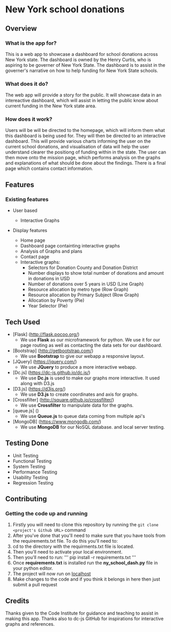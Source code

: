 # New York school donations

## Overview

### What is the app for?

This is a web app to showcase a dashboard for school donations across New York state. The dashboard is owned by the Henry Curtis, who is aspiring to be governer of New York State. The dashboard is to assist in the governer's narrative on how to help funding for New York State schools. 

### What does it do?

The web app will provide a story for the public. It will showcase data in an intereactive dashboard, which will assist in letting the public know about current funding in the New York state area. 

### How does it work?

Users will be will be directed to the homepage, which will inform them what this dashboard is being used for. 
They will then be directed to an interactive dashboard. This will provide various charts informing the user on the current school donations, and visualisation of data will help the user understand clearer the positiong of funding within in the state. 
The user can then move onto the mission page, which performs analysis on the graphs and explanations of what should be done about the findings. 
There is a final page which contains contact information. 

## Features

### Existing features

- User based
    - Interactive Graphs

- Display features
    - Home page
    - Dashboard page containting interactive graphs
    - Analysis of Graphs and plans
    - Contact page
    - Interactive graphs:
    	- Selectors for Donation County and Donation District
    	- Number displays to show total number of donations and amount in donations in USD
        - Number of donations over 5 years in USD (Line Graph)
        - Resource allocation by metro type (Row Graph)
        - Resource allocation by Primary Subject (Row Graph)
        - Allocation by Poverty (Pie)
        - Year Selector (Pie)

## Tech Used

- [Flask] (http://flask.pocoo.org/)
    - We use **Flask** as our microframework for python. We use it for our page routing as well as contacting the data sets for our dashboard. 
- [Bootstrap] (http://getbootstrap.com/)
    - We use **Bootstrap** to give our webapp a responsive layout.
- [JQuery] (https://jquery.com/)
    - We use **JQuery** to produce a more interactive webapp. 
- [Dc.js] (https://dc-js.github.io/dc.js/)
    - We use **Dc.js** is used to make our graphs more interactive. It used along with D3.js
- [D3.js] (https://d3js.org/)
    - We use **D3.js** to create coordinates and axis for graphs. 
- [Crossfilter] (http://square.github.io/crossfilter/)
    - We use **Crossfilter** to manipulate data for the graphs. 
- [queue.js] ()
    - We use **Queue.js** to queue data coming from multiple api's
- [MongoDB] (https://www.mongodb.com/)
    - We use **MongoDB** for our NoSQL database. and local server testing. 

## Testing Done

- Unit Testing
- Functional Testing 
- System Testing
- Performance Testing
- Usability Testing
- Regression Testing 

## Contributing

### Getting the code up and running
1. Firstly you will need to clone this repository by running the ```git clone <project's Github URL>``` command
2. After you've done that you'll need to make sure that you have tools from the requirements.txt file. To do this you'll need to: 
  1. cd to the directory with the requirments.txt file is located.
  2. Then you'll need to activate your local environment.
  3. Then you'll need to run: 
    '''
    pip install -r requirements.txt
    '''
3. Once **requirements.txt** is installed run the **ny_school_dash.py** file in your python editor.
4. The project will now run on [localhost](http://127.0.0.1:5000)
5. Make changes to the code and if you think it belongs in here then just submit a pull request

## Credits

Thanks given to the Code Institute for guidance and teaching to assist in making this app. 
Thanks also to dc-js GitHub for inspirations for interactive graphs and references. 